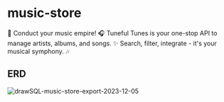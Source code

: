 # music-store
🎻 Conduct your music empire! 🎧 Tuneful Tunes is your one-stop API to manage artists, albums, and songs. ✨ Search, filter, integrate - it's your musical symphony. 🎶

## ERD
![drawSQL-music-store-export-2023-12-05](https://github.com/ahmedeid6842/music-store/assets/57197702/247f6eb3-51db-49de-a2f1-15f3a3f7232d)



